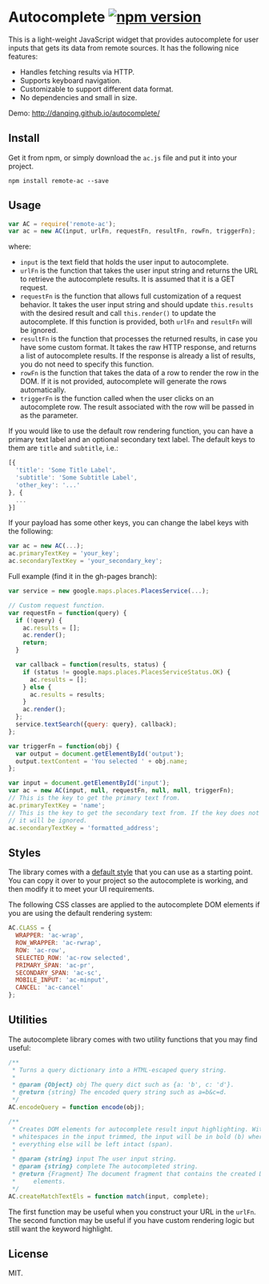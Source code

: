 # Autocomplete [![npm version](https://badge.fury.io/js/remote-ac.svg)](http://badge.fury.io/js/remote-ac)

This is a light-weight JavaScript widget that provides autocomplete for user inputs that gets its data from remote sources. It has the following nice features:

* Handles fetching results via HTTP.
* Supports keyboard navigation.
* Customizable to support different data format.
* No dependencies and small in size.

Demo: http://danqing.github.io/autocomplete/

## Install

Get it from npm, or simply download the `ac.js` file and put it into your project.

```
npm install remote-ac --save
```

## Usage

```js
var AC = require('remote-ac');
var ac = new AC(input, urlFn, requestFn, resultFn, rowFn, triggerFn);
```

where:

* `input` is the text field that holds the user input to autocomplete.
* `urlFn` is the function that takes the user input string and returns the URL to retrieve the autocomplete results. It is assumed that it is a GET request.
* `requestFn` is the function that allows full customization of a request behavior. It takes the user input string and should update `this.results` with the desired result and call `this.render()` to update the autocomplete. If this function is provided, both `urlFn` and `resultFn` will be ignored.
* `resultFn` is the function that processes the returned results, in case you have some custom format. It takes the raw HTTP response, and returns a list of autocomplete results. If the response is already a list of results, you do not need to specify this function.
* `rowFn` is the function that takes the data of a row to render the row in the DOM. If it is not provided, autocomplete will generate the rows automatically.
* `triggerFn` is the function called when the user clicks on an autocomplete row. The result associated with the row will be passed in as the parameter.

If you would like to use the default row rendering function, you can have a primary text label and an optional secondary text label. The default keys to them are `title` and `subtitle`, i.e.:

```js
[{
  'title': 'Some Title Label',
  'subtitle': 'Some Subtitle Label',
  'other_key': '...'
}, {
  ...
}]
```

If your payload has some other keys, you can change the label keys with the following:

```js
var ac = new AC(...);
ac.primaryTextKey = 'your_key';
ac.secondaryTextKey = 'your_secondary_key';
```

Full example (find it in the gh-pages branch):

```js
var service = new google.maps.places.PlacesService(...);

// Custom request function.
var requestFn = function(query) {
  if (!query) {
    ac.results = [];
    ac.render();
    return;
  }

  var callback = function(results, status) {
    if (status != google.maps.places.PlacesServiceStatus.OK) {
      ac.results = [];
    } else {
      ac.results = results;
    }
    ac.render();
  };
  service.textSearch({query: query}, callback);
};

var triggerFn = function(obj) {
  var output = document.getElementById('output');
  output.textContent = 'You selected ' + obj.name;
};

var input = document.getElementById('input');
var ac = new AC(input, null, requestFn, null, null, triggerFn);
// This is the key to get the primary text from.
ac.primaryTextKey = 'name';
// This is the key to get the secondary text from. If the key does not exist,
// it will be ignored.
ac.secondaryTextKey = 'formatted_address';
```

## Styles

The library comes with a [default style](https://github.com/danqing/autocomplete/blob/gh-pages/ac.css) that you can use as a starting point. You can copy it over to your project so the autocomplete is working, and then modify it to meet your UI requirements.

The following CSS classes are applied to the autocomplete DOM elements if you are using the default rendering system:

```js
AC.CLASS = {
  WRAPPER: 'ac-wrap',
  ROW_WRAPPER: 'ac-rwrap',
  ROW: 'ac-row',
  SELECTED_ROW: 'ac-row selected',
  PRIMARY_SPAN: 'ac-pr',
  SECONDARY_SPAN: 'ac-sc',
  MOBILE_INPUT: 'ac-minput',
  CANCEL: 'ac-cancel'
};
```

## Utilities

The autocomplete library comes with two utility functions that you may find useful:

```js
/**
 * Turns a query dictionary into a HTML-escaped query string.
 *
 * @param {Object} obj The query dict such as {a: 'b', c: 'd'}.
 * @return {string} The encoded query string such as a=b&c=d.
 */
AC.encodeQuery = function encode(obj);

/**
 * Creates DOM elements for autocomplete result input highlighting. With the
 * whitespaces in the input trimmed, the input will be in bold (b) whereas
 * everything else will be left intact (span).
 *
 * @param {string} input The user input string.
 * @param {string} complete The autocompleted string.
 * @return {Fragment} The document fragment that contains the created DOM
 *     elements.
 */
AC.createMatchTextEls = function match(input, complete);
```

The first function may be useful when you construct your URL in the `urlFn`. The second function may be useful if you have custom rendering logic but still want the keyword highlight.

## License

MIT.
